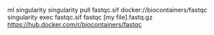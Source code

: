 ml singularity 
singularity pull fastqc.sif docker://biocontainers/fastqc
singularity exec fastqc.sif fastqc [my file].fastq.gz
https://hub.docker.com/r/biocontainers/fastqc
